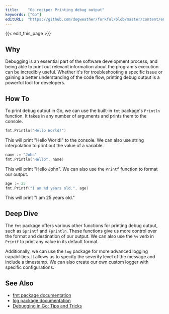```yaml
---
title:    "Go recipe: Printing debug output"
keywords: ["Go"]
editURL:  "https://github.com/dogweather/forkful/blob/master/content/en/go/printing-debug-output.md"
---
```


{{< edit_this_page >}}

## Why

Debugging is an essential part of the software development process, and being able to print out relevant information about the program's execution can be incredibly useful. Whether it's for troubleshooting a specific issue or gaining a better understanding of the code flow, printing debug output is a powerful tool for developers.

## How To

To print debug output in Go, we can use the built-in `fmt` package's `Println` function. It takes in any number of arguments and prints them to the console.

```Go
fmt.Println("Hello World!")
```

This will print "Hello World!" to the console. We can also use string interpolation to print out the value of a variable.

```Go
name := "John"
fmt.Println("Hello", name)
```

This will print "Hello John". We can also use the `Printf` function to format our output.

```Go
age := 25
fmt.Printf("I am %d years old.", age)
```

This will print "I am 25 years old."

## Deep Dive

The `fmt` package offers various other functions for printing debug output, such as `Sprintf` and `Fprintln`. These functions give us more control over the format and destination of our output. We can also use the `%v` verb in `Printf` to print any value in its default format.

Additionally, we can use the `log` package for more advanced logging capabilities. It allows us to specify the severity level of the message and include a timestamp. We can also create our own custom logger with specific configurations.

## See Also

- [fmt package documentation](https://golang.org/pkg/fmt/)
- [log package documentation](https://golang.org/pkg/log/)
- [Debugging in Go: Tips and Tricks](https://medium.com/swlh/debugging-in-go-tips-and-tricks-5ae5087b5c88)